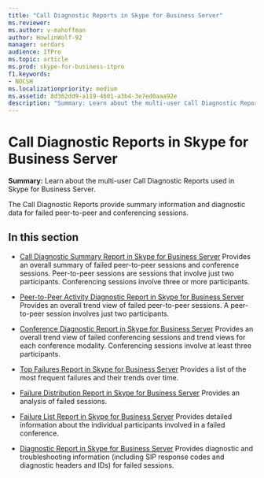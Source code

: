 ```yaml
---
title: "Call Diagnostic Reports in Skype for Business Server"
ms.reviewer: 
ms.author: v-mahoffman
author: HowlinWolf-92
manager: serdars
audience: ITPro
ms.topic: article
ms.prod: skype-for-business-itpro
f1.keywords:
- NOCSH
ms.localizationpriority: medium
ms.assetid: 8d362dd9-a119-4601-a3b4-3e7ed0aaa92e
description: "Summary: Learn about the multi-user Call Diagnostic Reports used in Skype for Business Server."
---
```


# Call Diagnostic Reports in Skype for Business Server
 
**Summary:** Learn about the multi-user Call Diagnostic Reports used in Skype for Business Server.
  
The Call Diagnostic Reports provide summary information and diagnostic data for failed peer-to-peer and conferencing sessions.
  
## In this section

- [Call Diagnostic Summary Report in Skype for Business Server](summary-report.md) Provides an overall summary of failed peer-to-peer sessions and conference sessions. Peer-to-peer sessions are sessions that involve just two participants. Conferencing sessions involve three or more participants.
    
- [Peer-to-Peer Activity Diagnostic Report in Skype for Business Server](peer-to-peer-activity-diagnostic-report.md) Provides an overall trend view of failed peer-to-peer sessions. A peer-to-peer session involves just two participants.
    
- [Conference Diagnostic Report in Skype for Business Server](conference-diagnostic-report.md) Provides an overall trend view of failed conferencing sessions and trend views for each conference modality. Conferencing sessions involve at least three participants.
    
- [Top Failures Report in Skype for Business Server](top-failures-report.md) Provides a list of the most frequent failures and their trends over time.
    
- [Failure Distribution Report in Skype for Business Server](failure-distribution-report.md) Provides an analysis of failed sessions.
    
- [Failure List Report in Skype for Business Server](failure-list-report.md) Provides detailed information about the individual participants involved in a failed conference.
    
- [Diagnostic Report in Skype for Business Server](diagnostic-report.md) Provides diagnostic and troubleshooting information (including SIP response codes and diagnostic headers and IDs) for failed sessions.
    

